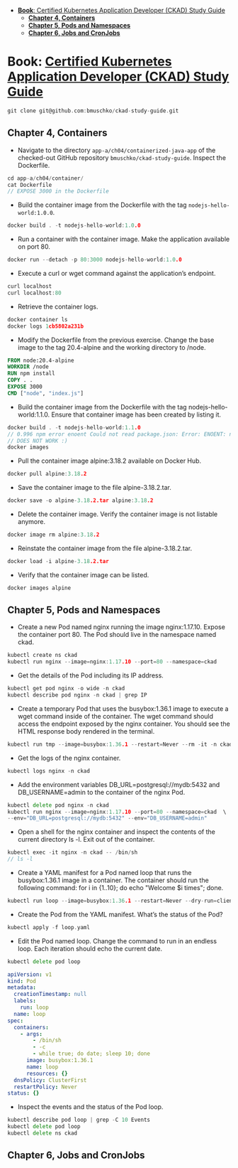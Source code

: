 - [**Book**: Certified Kubernetes Application Developer (CKAD) Study Guide](#book-certified-kubernetes-application-developer-ckad-study-guide)
  - [**Chapter 4, Containers**](#chapter-4-containers)
  - [**Chapter 5, Pods and Namespaces**](#chapter-5-pods-and-namespaces)
  - [**Chapter 6, Jobs and CronJobs**](#chapter-6-jobs-and-cronjobs)


<div id="questions-hide-answers" class="container hide-until-load">


# **Book**: [Certified Kubernetes Application Developer (CKAD) Study Guide](https://www.oreilly.com/library/view/certified-kubernetes-application/9781492083726/)

```go
git clone git@github.com:bmuschko/ckad-study-guide.git
```

## **Chapter 4, Containers**

* Navigate to the directory `app-a/ch04/containerized-java-app` of the checked-out GitHub repository `bmuschko/ckad-study-guide`. Inspect the Dockerfile.

```go
cd app-a/ch04/container/
cat Dockerfile
// EXPOSE 3000 in the Dockerfile
```

* Build the container image from the Dockerfile with the tag `nodejs-hello-world:1.0.0`.

```go
docker build . -t nodejs-hello-world:1.0.0
```

* Run a container with the container image. Make the application available on port 80.

```go
docker run --detach -p 80:3000 nodejs-hello-world:1.0.0
```

* Execute a curl or wget command against the application’s endpoint.

```go
curl localhost
curl localhost:80
```

* Retrieve the container logs.

```go
docker container ls
docker logs 1cb5802a231b
```


* Modify the Dockerfile from the previous exercise. Change the base image to the tag 20.4-alpine and the working directory to /node.

```Dockerfile
FROM node:20.4-alpine
WORKDIR /node
RUN npm install
COPY . .
EXPOSE 3000
CMD ["node", "index.js"]
```

* Build the container image from the Dockerfile with the tag nodejs-hello-world:1.1.0. Ensure that container image has been created by listing it.

```go
docker build . -t nodejs-hello-world:1.1.0
// 0.996 npm error enoent Could not read package.json: Error: ENOENT: no such file or directory, open '/node/package.json'
// DOES NOT WORK :)
docker images
```

* Pull the container image alpine:3.18.2 available on Docker Hub.

```go
docker pull alpine:3.18.2
```

* Save the container image to the file alpine-3.18.2.tar.

```go
docker save -o alpine-3.18.2.tar alpine:3.18.2
```

* Delete the container image. Verify the container image is not listable anymore.

```go
docker image rm alpine:3.18.2
```

* Reinstate the container image from the file alpine-3.18.2.tar.

```go
docker load -i alpine-3.18.2.tar
```

* Verify that the container image can be listed.

```go
docker images alpine
```




## **Chapter 5, Pods and Namespaces**

* Create a new Pod named nginx running the image nginx:1.17.10. Expose the container port 80. The Pod should live in the namespace named ckad.

```go
kubectl create ns ckad
kubectl run nginx --image=nginx:1.17.10 --port=80 --namespace=ckad
```

* Get the details of the Pod including its IP address.

```go
kubectl get pod nginx -o wide -n ckad
kubectl describe pod nginx -n ckad | grep IP
```

* Create a temporary Pod that uses the busybox:1.36.1 image to execute a wget command inside of the container. The wget command should access the endpoint exposed by the nginx container. You should see the HTML response body rendered in the terminal.

```go
kubectl run tmp --image=busybox:1.36.1 --restart=Never --rm -it -n ckad -- wget 10.244.0.135
```

* Get the logs of the nginx container.

```go
kubectl logs nginx -n ckad
```

* Add the environment variables DB_URL=postgresql://mydb:5432 and DB_USERNAME=admin to the container of the nginx Pod.

```go
kubectl delete pod nginx -n ckad
kubectl run nginx --image=nginx:1.17.10 --port=80 --namespace=ckad  \
--env="DB_URL=postgresql://mydb:5432" --env="DB_USERNAME=admin"
```

* Open a shell for the nginx container and inspect the contents of the current directory ls -l. Exit out of the container.

```go
kubectl exec -it nginx -n ckad -- /bin/sh
// ls -l
```


* Create a YAML manifest for a Pod named loop that runs the busybox:1.36.1 image in a container. The container should run the following command: for i in {1..10}; do echo "Welcome $i times"; done.

```go
kubectl run loop --image=busybox:1.36.1 --restart=Never --dry-run=client -o yaml > loop.yaml -- /bin/sh -c 'for i in 1 2 3 4 5 6 7 8 9 10; do echo "Welcome $i times"; done'
```

* Create the Pod from the YAML manifest. What’s the status of the Pod?

```go
kubectl apply -f loop.yaml
```

* Edit the Pod named loop. Change the command to run in an endless loop. Each iteration should echo the current date.

```go
kubectl delete pod loop
```

```yaml
apiVersion: v1
kind: Pod
metadata:
  creationTimestamp: null
  labels:
    run: loop
  name: loop
spec:
  containers:
    - args:
        - /bin/sh
        - -c
        - while true; do date; sleep 10; done
      image: busybox:1.36.1
      name: loop
      resources: {}
  dnsPolicy: ClusterFirst
  restartPolicy: Never
status: {}
```


* Inspect the events and the status of the Pod loop.

```go
kubectl describe pod loop | grep -C 10 Events
kubectl delete pod loop
kubectl delete ns ckad
```


## **Chapter 6, Jobs and CronJobs**


</div>